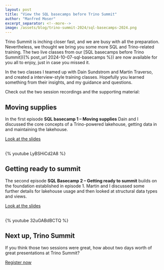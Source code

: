 ```yaml
---
layout: post
title: "View the SQL basecamps before Trino Summit"
author: "Manfred Moser"
excerpt_separator: <!--more-->
image: /assets/blog/trino-summit-2024/sql-basecamps-2024.png
---
```


Trino Summit is inching closer fast, and we are busy with all the preparation.
Nevertheless, we thought we bring you some more SQL and Trino-related training.
The two live classes from our [SQL basecamps before Trino Summit]({% post_url
2024-10-07-sql-basecamps %}) are now available for you all to enjoy, just in
case you missed it.

<!--more-->

In the two classes I teamed up with Dain Sundstrom and Martin Traverso, and
created a interview-style training classes. Hopefully you learned something from
their insights, and my guidance and questions.

Check out the two session recordings and the supporting material:

## Moving supplies

In the first episode **SQL basecamp 1 – Moving supplies** Dain and I discussed
the core concepts of a Trino-powered lakehouse, getting data in and maintaining
the lakehouse.

<div class="card-deck spacer-30">
  <a class="btn btn-pink" target="_blank"
    href="https://trinodb.github.io/presentations/presentations/moving-supplies/index.html">
    Look at the slides
  </a>
</div>
<br >

{% youtube  LyBSHiCd2A8 %}

## Getting ready to summit

The second episode **SQL Basecamp 2 – Getting ready to summit** builds on the
foundation established in episode 1. Martin and I discussed some further details
for lakehouse usage and then looked at structural data types and views.

<div class="card-deck spacer-30">
  <a class="btn btn-pink" target="_blank"
    href="https://trinodb.github.io/presentations/presentations/getting-ready-to-summit/index.html">
    Look at the slides
  </a>
</div>
<br >

{% youtube 32uGABdBCTQ %}

## Next up, Trino Summit

If you think those two sessions were great, how about two days worth of great
presentations at Trino Summit? 

<div class="card-deck spacer-30">
    <a class="btn btn-orange" href="https://www.starburst.io/info/trino-summit-2024/?utm_medium=trino&utm_source=website&utm_campaign=NORAM-FY25-Q4-CM-Trino-Summit-2024&utm_content=sql-series-recap-blog">
        Register now
    </a>
</div>
